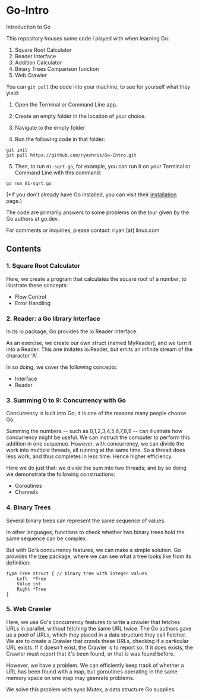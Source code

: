 # Go-Intro
Introduction to Go

This repository houses some code I played with when learning Go:

1. Square Root Calculator
2. Reader Interface
3. Addition Calculator
4. Binary Trees Comparison function
5. Web Crawler

You can `git pull` the code into your machine,
to see for yourself what they yield:

1. Open the Terminal or Command Line app.

2. Create an empty folder in the location of your choice.

3. Navigate to the empty folder

4. Run the following code in that folder:
```
git init
git pull https://github.com/ryechris/Go-Intro.git
```

5. Then, to run `01-sqrt.go`, for example, you can run it on your Terminal or Command Line with this command:
```
go run 01-sqrt.go
```

(*If you don't already have Go installed, you can visit their [installation](https://go.dev/doc/install) page.)

The code are primarily answers to some problems on the tour given by the Go authors at go.dev.

For comments or inquiries, please contact:
riyan [at] linux.com



## Contents

### 1. Square Root Calculator
Here, we create a program that calculates the square root of a number, to illustrate these concepts:
- Flow Control
- Error Handling


### 2.  Reader: a Go library Interface
In its io package, Go provides the io.Reader interface.

As an exercise, we create our own struct (named MyReader), and we turn it into a Reader. 
This one imitates io.Reader, but emits an infinite stream of the character 'A'.

In so doing, we cover the following concepts:
- Interface
- Reader


### 3.  Summing 0 to 9: Concurrency with Go
Concurrency is built into Go; it is one of the reasons many people choose Go.

Summing the numbers -- such as 0,1,2,3,4,5,6,7,8,9 -- can illustrate how concurrency might be useful.
We can instruct the computer to perform this addition in one sequence.
However, with concurrency, we can divide the work into multiple threads, all running at the same time.
So a thread does less work, and thus completes in less time. Hence higher efficiency.

Here we do just that: we divide the sum into two threads; and by so doing we demonstrate the following constructions:
- Goroutines
- Channels


### 4. Binary Trees
Several binary trees can represent the same sequence of values.

In other languages, functions to check whether two binary trees hold the same sequence can be complex.

But with Go's concurrency features, we can make a simple solution.
Go provides the [tree](https://cs.opensource.google/go/x/tour/+/v0.1.0:tree/tree.go) package, where we can see what a tree looks like from its definition:
```
type Tree struct { // binary tree with integer values
    Left  *Tree
    Value int
    Right *Tree
}
```


### 5. Web Crawler
Here, we use Go's concurrency features to write a crawler that fetches URLs in parallel, without fetching the same URL twice.
The Go authors gave us a pool of URLs, which they placed in a data structure they call Fetcher.
We are to create a Crawler that crawls these URLs, checking if a particular URL exists.
If it doesn't exist, the Crawler is to report so.
If it does exists, the Crawler must report that it's been found, or that is was found before.

However, we have a problem. We can efficiently keep track of whether a URL has been found with a map, but goroutines operating in the same memory space on one map may geenrate problems. 

We solve this problem with sync.Mutex, a data structure Go supplies.
